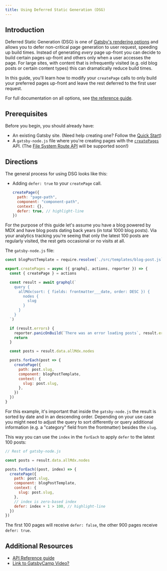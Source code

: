 ```yaml
---
title: Using Deferred Static Generation (DSG)
---
```


## Introduction

Deferred Static Generation (DSG) is one of [Gatsby's rendering options](#link-to-rendering-options-doc) and allows you to defer non-critical page generation to user request, speeding up build times. Instead of generating _every_ page up-front you can decide to build certain pages up-front and others only when a user accesses the page. For large sites, with content that is infrequently visited (e.g. old blog posts or certain content types) this can dramatically reduce build times.

In this guide, you'll learn how to modify your `createPage` calls to only build your preferred pages up-front and leave the rest deferred to the first user request.

For full documentation on all options, see [the reference guide](#shared-rendering-options-guide).

## Prerequisites

Before you begin, you should already have:

- An existing Gatsby site. (Need help creating one? Follow the [Quick Start](/docs/quick-start/))
- A `gatsby-node.js` file where you're creating pages with the [`createPages`](/docs/reference/config-files/gatsby-node#createPages) API. (The [File System Route API](/docs/reference/routing/file-system-route-api) will be supported soon!)

## Directions

The general process for using DSG looks like this:

- Adding `defer: true` to your `createPage` call.

  ```js
  createPage({
    path: "page-path",
    component: "component-path",
    context: {},
    defer: true, // highlight-line
  })
  ```

For the purpose of this guide let's assume you have a blog powered by MDX and have blog posts dating back years (in total 1000 blog posts). Via your analytics tracking you're seeing that only the latest 100 posts are regularly visited, the rest gets occasional or no visits at all.

The `gatsby-node.js` file:

```js:title=gatsby-node.js
const blogPostTemplate = require.resolve(`./src/templates/blog-post.js`)

export.createPages = async ({ graphql, actions, reporter }) => {
  const { createPage } = actions

  const result = await graphql(`
    query {
      allMdx(sort: { fields: frontmatter___date, order: DESC }) {
        nodes {
          slug
        }
      }
    }
  `)

  if (result.errors) {
    reporter.panicOnBuild(`There was an error loading posts`, result.errors)
    return
  }

  const posts = result.data.allMdx.nodes

  posts.forEach(post => {
    createPage({
      path: post.slug,
      component: blogPostTemplate,
      context: {
        slug: post.slug,
      },
    })
  })
}
```

For this example, it's important that inside the `gatsby-node.js` the result is sorted by date and in an descending order. Depending on your use case you might need to adjust the query to sort differently or query additional information (e.g. a "category" field from the frontmatter) besides the `slug`.

This way you can use the `index` in the `forEach` to apply `defer` to the latest 100 posts:

```js:title=gatsby-node.js
// Rest of gatsby-node.js

const posts = result.data.allMdx.nodes

posts.forEach((post, index) => {
  createPage({
    path: post.slug,
    component: blogPostTemplate,
    context: {
      slug: post.slug,
    },
    // index is zero-based index
    defer: index + 1 > 100, // highlight-line
  })
})
```

The first 100 pages will receive `defer: false`, the other 900 pages receive `defer: true`.

## Additional Resources

- [API Reference guide](#shared-rendering-options-guide)
- [Link to GatsbyCamp Video?](#)
